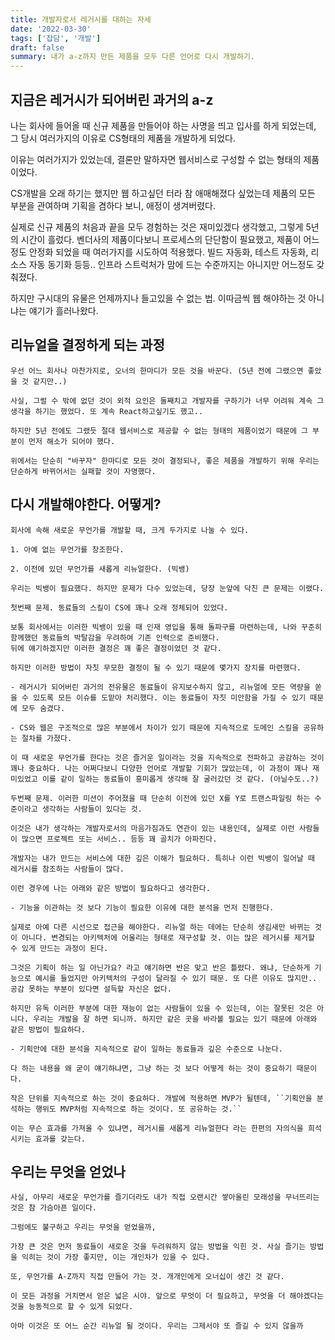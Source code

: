 ```yaml
---
title: 개발자로서 레거시를 대하는 자세
date: '2022-03-30'
tags: ['잡담', '개발']
draft: false
summary: 내가 a-z까지 만든 제품을 모두 다른 언어로 다시 개발하기.
---
```


## 지금은 레거시가 되어버린 과거의 a-z

  나는 회사에 들어올 때 신규 제품을 만들어야 하는 사명을 띄고 입사를 하게 되었는데, 그 당시 여러가지의 이유로 CS형태의 제품을 개발하게 되었다.
  
  이유는 여러가지가 있었는데, 결론만 말하자면 웹서비스로 구성할 수 없는 형태의 제품이었다.
  
  CS개발을 오래 하기는 했지만 웹 하고싶던 터라 참 애매해졌다 싶었는데 제품의 모든 부분을 관여하며 기획을 겸하다 보니, 애정이 생겨버렸다.
  
  실제로 신규 제품의 처음과 끝을 모두 경험하는 것은 재미있겠다 생각했고, 그렇게 5년의 시간이 흘렀다. 벤더사의 제품이다보니 프로세스의 단단함이 필요했고, 제품이 어느정도 안정화 되었을 때 여러가지를 시도하여 적용했다. 
  빌드 자동화, 테스트 자동화, 리소스 자동 동기화 등등.. 인프라 스트럭처가 맘에 드는 수준까지는 아니지만 어느정도 갖춰졌다.

  하지만 구시대의 유물은 언제까지나 들고있을 수 없는 법. 이따금씩 웹 해야하는 것 아니냐는 얘기가 흘러나왔다.

## 리뉴얼을 결정하게 되는 과정

    우선 어느 회사나 마찬가지로, 오너의 한마디가 모든 것을 바꾼다. (5년 전에 그랬으면 좋았을 것 같지만..)
    
    사실, 그럴 수 밖에 없던 것이 외적 요인은 둘째치고 개발자를 구하기가 너무 어려워 계속 그 생각을 하기는 했었다. 또 계속 React하고싶기도 했고..
    
    하지만 5년 전에도 그랬듯 절대 웹서비스로 제공할 수 없는 형태의 제품이었기 때문에 그 부분이 먼저 해소가 되어야 했다.
    
    위에서는 단순히 "바꾸자" 한마디로 모든 것이 결정되나, 좋은 제품을 개발하기 위해 우리는 단순하게 바뀌어서는 실패할 것이 자명했다.

    
## 다시 개발해야한다. 어떻게?

    회사에 속해 새로운 무언가를 개발할 때, 크게 두가지로 나눌 수 있다.
    
    1. 아예 없는 무언가를 창조한다.
    
    2. 이전에 있던 무언가를 새롭게 리뉴얼한다. (빅뱅)
    
    우리는 빅뱅이 필요했다. 하지만 문제가 다수 있었는데, 당장 눈앞에 닥친 큰 문제는 이랬다.

    첫번째 문제. 동료들의 스킬이 CS에 꽤나 오래 정체되어 있었다.

    보통 회사에서는 이러한 빅뱅이 있을 때 인재 영입을 통해 돌파구를 마련하는데, 나와 꾸준히 함께했던 동료들의 박탈감을 우려하여 기존 인력으로 준비했다.
    뒤에 얘기하겠지만 이러한 결정은 꽤 좋은 결정이었던 것 같다.
    
    하지만 이러한 방법이 자칫 무모한 결정이 될 수 있기 때문에 몇가지 장치를 마련했다.
    
    - 레거시가 되어버린 과거의 전유물은 동료들이 유지보수하지 않고, 리뉴얼에 모든 역량을 쏟을 수 있도록 모든 이슈를 도맡아 처리했다. 이는 동료들이 자칫 미안함을 가질 수 있기 때문에 모두 숨겼다.

    - CS와 웹은 구조적으로 많은 부분에서 차이가 있기 때문에 지속적으로 도메인 스킬을 공유하는 절차를 가졌다.

    이 때 새로운 무언가를 한다는 것은 즐거운 일이라는 것을 지속적으로 전파하고 공감하는 것이 꽤나 중요하다. 나는 어쩌다보니 다양한 언어로 개발할 기회가 많았는데, 이 과정이 꽤나 재미있었고 이를 같이 일하는 동료들이 흥미롭게 생각해 잘 굴러갔던 것 같다. (아닐수도..?)
    
    두번째 문제. 이러한 미션이 주어졌을 때 단순히 이전에 있던 X를 Y로 트랜스파일링 하는 수준이라고 생각하는 사람들이 있다는 것.
    
    이것은 내가 생각하는 개발자로서의 마음가짐과도 연관이 있는 내용인데, 실제로 이런 사람들이 많으면 프로젝트 또는 서비스.. 등등 꽤 골치가 아파진다.
    
    개발자는 내가 만드는 서비스에 대한 깊은 이해가 필요하다. 특히나 이런 빅뱅이 일어날 때 레거시를 참조하는 사람들이 많다.

    이런 경우에 나는 아래와 같은 방법이 필요하다고 생각한다.
    
    - 기능을 이관하는 것 보다 기능이 필요한 이유에 대한 분석을 먼저 진행한다.

    실제로 아예 다른 시선으로 접근을 해야한다. 리뉴얼 하는 데에는 단순히 생김새만 바뀌는 것이 아니다. 변경되는 아키텍처에 어울리는 형태로 재구성할 것. 이는 많은 레거시를 제거할 수 있게 만드는 과정이 된다.
    
    그것은 기획이 하는 일 아닌가요? 라고 얘기하면 반은 맞고 반은 틀렸다. 왜냐, 단순하게 기능으로 예시를 들었지만 아키텍처의 구성이 달라질 수 있기 때문. 또 다른 이유도 많지만.. 공감 못하는 부분이 있다면 설득할 자신은 없다.
    
    하지만 유독 이러한 부분에 대한 재능이 없는 사람들이 있을 수 있는데, 이는 잘못된 것은 아니다. 우리는 개발을 잘 하면 되니까. 하지만 같은 곳을 바라볼 필요는 있기 때문에 아래와 같은 방법이 필요하다.

    - 기획안에 대한 분석을 지속적으로 같이 일하는 동료들과 깊은 수준으로 나눈다. 

    다 하는 내용을 왜 굳이 얘기하냐면, 그냥 하는 것 보다 어떻게 하는 것이 중요하기 때문이다.
    
    작은 단위를 지속적으로 하는 것이 중요하다. 개발에 적용하면 MVP가 될텐데, ``기획안을 분석하는 행위도 MVP처럼 지속적으로 하는 것이다. 또 공유하는 것.``

    이는 무슨 효과를 가져올 수 있냐면, 레거시를 새롭게 리뉴얼한다 라는 한편의 자의식을 희석시키는 효과를 갖는다.

## 우리는 무엇을 얻었나

    사실, 아무리 새로운 무언가를 즐기더라도 내가 직접 오랜시간 쌓아올린 모래성을 무너뜨리는 것은 참 가슴아픈 일이다.
    
    그럼에도 불구하고 우리는 무엇을 얻었을까,
    
    가장 큰 것은 먼저 동료들이 새로운 것을 두려워하지 않는 방법을 익힌 것. 사실 즐기는 방법을 익히는 것이 가장 좋지만, 이는 개인차가 있을 수 있다.
    
    또, 무언가를 A-Z까지 직접 만들어 가는 것. 개개인에게 오너십이 생긴 것 같다.
    
    이 모든 과정을 거치면서 얻은 넓은 시야. 앞으로 무엇이 더 필요하고, 무엇을 더 해야겠다는 것을 능동적으로 할 수 있게 되었다.

    아마 이것은 또 어느 순간 리뉴얼 될 것이다. 우리는 그제서야 또 즐길 수 있지 않을까
    
